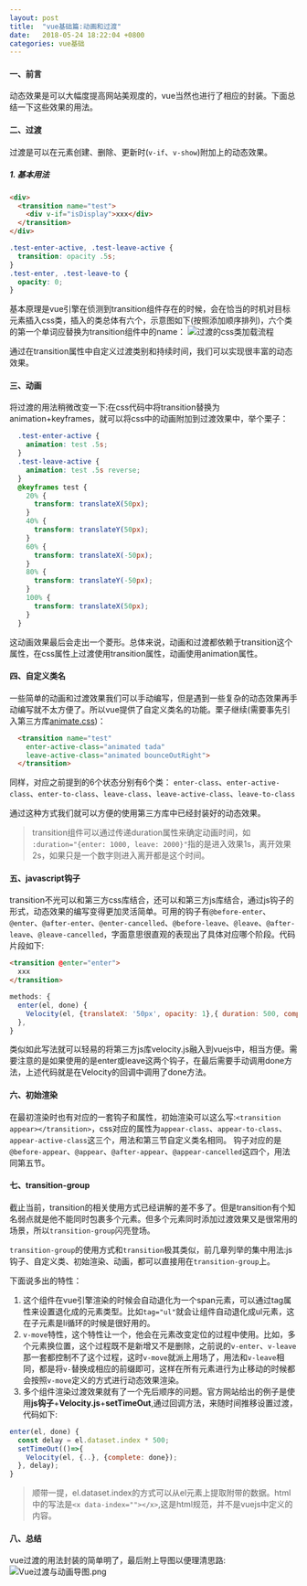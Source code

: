 ```yaml
---
layout: post
title:  "vue基础篇:动画和过渡"
date:   2018-05-24 18:22:04 +0800
categories: vue基础
---
```


#### 一、前言
动态效果是可以大幅度提高网站美观度的，vue当然也进行了相应的封装。下面总结一下这些效果的用法。

#### 二、过渡
过渡是可以在元素创建、删除、更新时(`v-if`、`v-show`)附加上的动态效果。

##### 1. 基本用法
```html
<div>
  <transition name="test">
    <div v-if="isDisplay">xxx</div>
  </transition>
</div>
```
```css
.test-enter-active, .test-leave-active {
  transition: opacity .5s;
}
.test-enter, .test-leave-to {
  opacity: 0;
}
```

基本原理是vue引擎在侦测到transition组件存在的时候，会在恰当的时机对目标元素插入css类，插入的类总体有六个，示意图如下(按照添加顺序排列)，六个类的第一个单词应替换为transition组件中的name：
![过渡的css类加载流程](https://cn.vuejs.org/images/transition.png)

通过在transition属性中自定义过渡类别和持续时间，我们可以实现很丰富的动态效果。

#### 三、动画
将过渡的用法稍微改变一下:在css代码中将transition替换为animation+keyframes，就可以将css中的动画附加到过渡效果中，举个栗子：

```css
  .test-enter-active {
    animation: test .5s;
  }
  .test-leave-active {
    animation: test .5s reverse;
  }
  @keyframes test {
    20% {
      transform: translateX(50px);
    }
    40% {
      transform: translateY(50px);
    }
    60% {
      transform: translateX(-50px);
    }
    80% {
      transform: translateY(-50px);
    }
    100% {
      transform: translateX(50px);
    }
  }
```

这动画效果最后会走出一个菱形。总体来说，动画和过渡都依赖于transition这个属性，在css属性上过渡使用transition属性，动画使用animation属性。

#### 四、自定义类名
一些简单的动画和过渡效果我们可以手动编写，但是遇到一些复杂的动态效果再手动编写就不太方便了。所以vue提供了自定义类名的功能。栗子继续(需要事先引入第三方库[animate.css](https://github.com/daneden/animate.css))：

```html
  <transition name="test"
    enter-active-class="animated tada"
    leave-active-class="animated bounceOutRight">
  </transition>
```
同样，对应之前提到的6个状态分别有6个类：
`enter-class`、`enter-active-class`、`enter-to-class`、`leave-class`、`leave-active-class`、`leave-to-class`

通过这种方式我们就可以方便的使用第三方库中已经封装好的动态效果。

> transition组件可以通过传递duration属性来确定动画时间，如` :duration="{enter: 1000, leave: 2000}"`指的是进入效果1s，离开效果2s，如果只是一个数字则进入离开都是这个时间。

#### 五、javascript钩子
transition不光可以和第三方css库结合，还可以和第三方js库结合，通过js钩子的形式，动态效果的编写变得更加灵活简单。可用的钩子有`@before-enter`、`@enter`、`@after-enter`、`@enter-cancelled`、`@before-leave`、`@leave`、`@after-leave`、`@leave-cancelled`，字面意思很直观的表现出了具体对应哪个阶段。代码片段如下:
```html
<transition @enter="enter">
  xxx
</transition>
```
```javascript
methods: {
  enter(el, done) {
    Velocity(el, {translateX: '50px', opacity: 1},{ duration: 500, complete: done });
  },
}
```
类似如此写法就可以轻易的将第三方js库velocity.js融入到vuejs中，相当方便。需要注意的是如果使用的是enter或leave这两个钩子，在最后需要手动调用done方法，上述代码就是在Velocity的回调中调用了done方法。

#### 六、初始渲染
在最初渲染时也有对应的一套钩子和属性，初始渲染可以这么写:`<transition appear></transition>`，css对应的属性为`appear-class`、`appear-to-class`、`appear-active-class`这三个，用法和第三节自定义类名相同。
钩子对应的是`@before-appear`、`@appear`、`@after-appear`、`@appear-cancelled`这四个，用法同第五节。

#### 七、transition-group
截止当前，transition的相关使用方式已经讲解的差不多了。但是transition有个知名弱点就是他不能同时包裹多个元素。但多个元素同时添加过渡效果又是很常用的场景，所以`transition-group`闪亮登场。

`transition-group`的使用方式和`transition`极其类似，前几章列举的集中用法:js钩子、自定义类、初始渲染、动画，都可以直接用在`transition-group`上。

下面说多出的特性：
1. 这个组件在vue引擎渲染的时候会自动退化为一个span元素，可以通过tag属性来设置退化成的元素类型。比如`tag="ul"`就会让组件自动退化成ul元素，这在子元素是li循环的时候是很好用的。
2. `v-move`特性，这个特性让一个，他会在元素改变定位的过程中使用。比如，多个元素换位置，这个过程既不是新增又不是删除，之前说的`v-enter`、`v-leave`那一套都控制不了这个过程，这时`v-move`就派上用场了，用法和`v-leave`相同，都是将`v-`替换成相应的前缀即可，这样在所有元素进行为止移动的时候都会按照`v-move`定义的方式进行动态效果渲染。
3. 多个组件渲染过渡效果就有了一个先后顺序的问题。官方网站给出的例子是使用**js钩子**+**Velocity.js**+**setTimeOut**,通过回调方法，来随时间推移设置过渡，代码如下:
```javascript
enter(el, done) {
  const delay = el.dataset.index * 500;
  setTimeOut(()=>{
    Velocity(el, {..}, {complete: done});
  }, delay);
}
```

> 顺带一提，el.dataset.index的方式可以从el元素上提取附带的数据。html中的写法是`<x data-index=""></x>`,这是html规范，并不是vuejs中定义的内容。

#### 八、总结
vue过渡的用法封装的简单明了，最后附上导图以便理清思路:
![Vue过渡与动画导图.png](https://i.loli.net/2018/05/24/5b06699797362.png)
